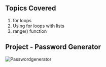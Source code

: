 ## Topics Covered
1. for loops
2. Using for loops with lists
3. range() function

## Project - Password Generator
![Passwordgenerator](https://github.com/user-attachments/assets/4edff606-e1d1-459d-9732-91a1c37630f5)

